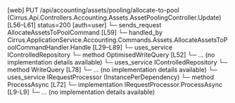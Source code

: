 [web] PUT /api/accounting/assets/pooling/allocate-to-pool  (Cirrus.Api.Controllers.Accounting.Assets.AssetPoolingController.Update)  [L56–L61] status=200 [auth=user]
  └─ sends_request AllocateAssetsToPoolCommand [L59]
    └─ handled_by Cirrus.ApplicationService.Accounting.Commands.Assets.AllocateAssetsToPoolCommandHandler.Handle [L29–L89]
      └─ uses_service IControlledRepository<Asset>
        └─ method OptimisedWriteQuery [L52]
          └─ ... (no implementation details available)
      └─ uses_service IControlledRepository<DepreciationRecord>
        └─ method WriteQuery [L78]
          └─ ... (no implementation details available)
      └─ uses_service IRequestProcessor (InstancePerDependency)
        └─ method ProcessAsync [L72]
          └─ implementation IRequestProcessor.ProcessAsync [L9-L9]
          └─ ... (no implementation details available)

